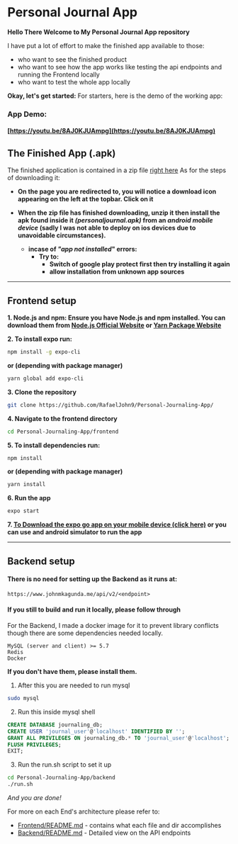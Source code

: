 # Personal Journal App

**Hello  There Welcome to  My Personal Journal App repository**

I have put a lot of effort to make the finished app available to those:
- who want to see the finished product
- who want to see how the app works like testing the api endpoints and running  the Frontend locally
- who want to test the whole app locally

**Okay, let's get started:**
    For starters, here is the demo of the working app:

### App Demo:
#### [https://youtu.be/8AJ0KJUAmpg](https://youtu.be/8AJ0KJUAmpg)

## The Finished App  (.apk)
The finished application is contained in a zip file     [right here](https://github.com/RafaelJohn9/Personal-Journaling-App/blob/main/APKs/personaljournal.zip)
As for the  steps of downloading it:
- **On the page you are redirected to, you will notice a download icon appearing on the left at the topbar. Click on it**


- **When the zip file has finished downloading, unzip it then install the apk found inside it *(personaljournal.apk)* from an *android mobile device* (sadly I was not able to deploy on ios devices due to unavoidable circumstances).**
    - **incase of *"app not installed*" errors:**
        - **Try to:**
            - **Switch of google play protect first then try installing it again**
            - **allow installation from unknown app sources**

---
## Frontend setup
**1. Node.js and npm: Ensure you have Node.js and npm installed. You can download them from [Node.js Official Website](https://nodejs.org/en) or  [Yarn Package Website](https://yarnpkg.com/)**

**2. To install expo run:**
```bash
npm install -g expo-cli
```
**or (depending with package manager)**

```bash
yarn global add expo-cli
```

**3. Clone the repository**
```bash
git clone https://github.com/RafaelJohn9/Personal-Journaling-App/
```

**4. Navigate to the frontend directory**
```bash
cd Personal-Journaling-App/frontend
```

**5. To install dependencies run:**
```bash
npm install
```

**or (depending with package manager)**
```bash
yarn install
```
**6. Run the app**
```bash
expo start
```


**7. [To Download the expo go app on your mobile device (click here)](https://expo.dev/go) or you can use and android simulator to run the app**

----
## Backend setup
#### There is no need for setting up the Backend as it runs at:
```
https://www.johnmkagunda.me/api/v2/<endpoint>
```

#### If you still to build and run it locally, please follow through
For the Backend, I made a docker image for it to prevent library conflicts though there are some dependencies needed locally.

```
MySQL (server and client) >= 5.7
Redis
Docker
```
**If you don't have them, please install them.**

1. After this you are needed to run mysql
```bash
sudo mysql
```

2. Run this inside mysql shell
```sql
CREATE DATABASE journaling_db;
CREATE USER 'journal_user'@'localhost' IDENTIFIED BY '';
GRANT ALL PRIVILEGES ON journaling_db.* TO 'journal_user'@'localhost';
FLUSH PRIVILEGES;
EXIT;
```

3. Run the run.sh script to set it up
```bash
cd Personal-Journaling-App/backend
./run.sh 
```

*And you are done!*

For more on each End's architecture please refer to:
- [Frontend/README.md](https://github.com/RafaelJohn9/Personal-Journaling-App/blob/main/frontend/README.md) - contains what each file and dir accomplishes
- [Backend/README.md](https://github.com/RafaelJohn9/Personal-Journaling-App/blob/main/backend/README.md) - Detailed view on the API endpoints
